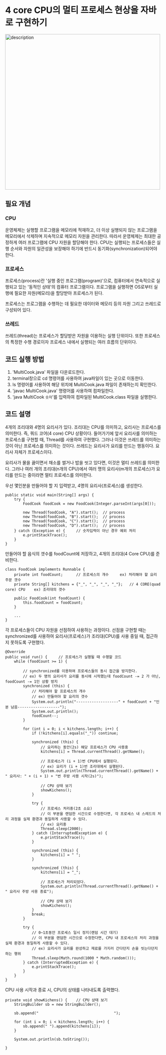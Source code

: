 # 4 core CPU의 멀티 프로세스 현상을 자바로 구현하기

<img src="https://github.com/user-attachments/assets/93c13ddf-f8b1-48ba-88b4-ad5de893c8a2" alt="description" width="500"/>

## 필요 개념
### CPU
운영체제는 실행할 프로그램을 메모리에 적재하고, 더 이상 실행되지 않는 프로그램을 메모리에서 삭제하며 지속적으로 메모리 자원을 관리한다. 따라서 운영체제는 최대한 공정하게 여러 프로그램에 CPU 자원을 할당해야 한다. CPU는 실행되는 프로세스들은 실행 순서와 자원의 일관성을 보장해야 하기에 반드시 동기화(synchronization)되어야 한다.

### 프로세스
프로세스(process)란 '실행 중인 프로그램(program)'으로, 컴퓨터에서 연속적으로 실행되고 있는 '동적인 상태'의 컴퓨터 프로그램이다. 프로그램을 실행하면 OS로부터 실행에 필요한 자원(메모리)을 할당받아 프로세스가 된다.

프로세스는 프로그램을 수행하는 데 필요한 데이터와 메모리 등의 자원 그리고 쓰레드로 구성되어 있다.

### 쓰레드
쓰레드(thread)는 프로세스가 할당받은 자원을 이용하는 실행 단위이다. 또한 프로세스의 특정한 수행 경로이자 프로세스 내에서 실행되는 여러 흐름의 단위이다. 

## 코드 실행 방법
1. 'MultiCook.java' 파일을 다운로드한다.
2. terminal창으로 cd 명령어를 사용하여 java파일이 있는 곳으로 이동한다. 
3. ls 명령어를 사용하여 해당 위치에 MultiCook.java 파일이 존재하는지 확인한다.
4. 'javac MultiCook.java' 명령어를 사용하여 컴파일한다.
5. 'java MultiCook `숫자`'를 입력하여 컴파일된 MultiCook.class 파일을 실행한다.

## 코드 설명
4개의 조리대와 4명의 요리사가 있다. 조리대는 CPU를 의미하고, 요리사는 프로세스를 의미한다. 즉, 쿼드 코어(4 core) CPU 상황이다.
들어가기에 앞서 요리사를 의미하는 프로세스를 구현할 때, Thread를 사용하여 구현했다. 그러나 이것은 쓰레드를 의미하는 것이 아닌 프로세스를 의미하는 것이다. 쓰레드는 요리사가 요리를 만드는 행동이다. 요리사 자체가 프로세스이다.

요리사가 물을 끓이면서 채소를 썰거나 밥을 씻고 있다면, 이것은 멀티 쓰레드를 의미한다.
그러나 여러 개의 조리대(n개의 CPU)에서 여러 명의 요리사(m개의 프로세스)가 요리를 만드는 중이라면 멀티 프로세스를 의미한다.

우선 몇인분을 만들어야 할 지 입력받고, 4명의 요리사(프로세스)를 생성한다.
````
public static void main(String[] args) {
    try {
        FoodCook foodCook = new FoodCook(Integer.parseInt(args[0]));

        new Thread(foodCook, "A").start();  // process
        new Thread(foodCook, "B").start();  // process
        new Thread(foodCook, "C").start();  // process
        new Thread(foodCook, "D").start();  // process
    } catch (Exception e) {     // 숫자입력이 아닌 경우 예외 처리
        e.printStackTrace();
    }
}
````
만들어야 할 음식의 갯수를 foodCount에 저장하고, 4개의 조리대(4 Core CPU)를 준비한다.
````
class FoodCook implements Runnable {
    private int foodCount;      // 프로세스의 개수     ex) 처리해야 할 요리 주문 갯수
    private String[] kitchens = {"_", "_", "_", "_"};   // 4 CORE(quad core) CPU    ex) 조리대의 갯수

    public FoodCook(int foodCount) {
        this.foodCount = foodCount;
    }

    ...
}
````
각 프로세스들이 CPU 자원을 선점하여 사용하는 과정이다. 선점을 구현할 때는 synchronized를 사용하여 요리사(프로세스)가 조리대(CPU)를 사용 중일 때, 접근하지 못하도록 구현했다.
````
@Override
public void run() {     // 프로세스가 실행될 때 수행할 코드
    while (foodCount >= 1) {

        // synchronized를 이용하여 프로세스들의 동시 접근을 방지한다.
        // ex) 두 명의 요리사가 요리를 동시에 시작했는데 foodCount -= 2 가 아닌, foodCount -= 1인 상황 방지
        synchronized (this) {
            // 처리해야 할 프로세스의 개수
            // ex) 만들어야 할 요리의 갯수
            System.out.println("-------------------" + foodCount + "인분 남음-------------------");
            System.out.println();
            foodCount--;
        }

        for (int i = 0; i < kitchens.length; i++) {
            if (!kitchens[i].equals("_")) continue;

            synchronized (this) {
                // 요리하는 동안(2s) 해당 프로세스가 CPU 사용중
                kitchens[i] = Thread.currentThread().getName();

                // 프로세스가 (i + 1)번 CPU에서 실행된다.
                // ex) 요리가 (i + 1)번 조리대에서 실행된다.
                System.out.println(Thread.currentThread().getName() + " 요리사: " + (i + 1) + "번 주방 사용 시작(2s)");

                // CPU 상태 보기
                showKichens();
            }

            try {
                // 프로세스 처리중(2초 소요)
                // 이 부분을 랜덤한 시간으로 수정한다면, 각 프로세스 내 스레드의 처리 과정을 실제 환경과 동일하게 사용할 수 있다.
                // ex) 요리중
                Thread.sleep(2000);
            } catch (InterruptedException e) {
                e.printStackTrace();
            }

            synchronized (this) {
                kitchens[i] = " ";
            }

            synchronized (this) {
                kitchens[i] = "_";

                // 프로세스가 처리되었다.
                System.out.println(Thread.currentThread().getName() + " 요리사 주방 사용 종료");

                // CPU 상태 보기
                showKichens();
            }
            break;
        }

        try {
            // 0~1초동안 프로세스 일시 정지(랜덤 시간 대기)
            // 이 부분을 랜덤한 시간으로 수정한다면, CPU 내 프로세스의 처리 과정을 실제 환경과 동일하게 사용할 수 있다.
            // ex) 요리사가 요리를 완성하고 재료를 가지러 간다던지 손을 씻는다던지 하는 행위
            Thread.sleep(Math.round(1000 * Math.random()));
        } catch (InterruptedException e) {
            e.printStackTrace();
        }
    }
}
````
CPU 사용 시작과 종료 시, CPU의 상태를 나타내도록 출력했다.
````
private void showKichens() {    // CPU 상태 보기
    StringBuilder sb = new StringBuilder();

    sb.append("                                  ");

    for (int i = 0; i < kitchens.length; i++) {
        sb.append(" ").append(kitchens[i]);
    }

    System.out.println(sb.toString());

}
````
